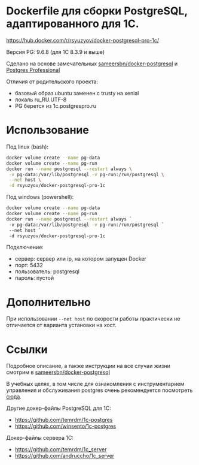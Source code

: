 # Dockerfile для сборки PostgreSQL, адаптированного для 1С.
https://hub.docker.com/r/rsyuzyov/docker-postgresql-pro-1c/

Версия PG: 9.6.8 (для 1С 8.3.9 и выше)

Сделано на основе замечательных [sameersbn/docker-postgresql](https://github.com/sameersbn/docker-postgresql)
и [Postgres Professional](https://postgrespro.ru/products/1c_build)

Отличия от родительского проекта:
- базовый образ ubuntu заменен с trusty на xenial
- локаль ru_RU.UTF-8
- PG берется из 1c.postgrespro.ru

# Использование
Под linux (bash):
```bash
docker volume create --name pg-data
docker volume create --name pg-run
docker run --name postgresql --restart always \
 -v pg-data:/var/lib/postgresql -v pg-run:/run/postgresql \
 --net host \
 -d rsyuzyov/docker-postgresql-pro-1c
```

Под windows (powershell):
```bash
docker volume create --name pg-data
docker volume create --name pg-run
docker run --name postgresql --restart always `
 -v pg-data:/var/lib/postgresql -v pg-run:/run/postgresql `
 --net host `
 -d rsyuzyov/docker-postgresql-pro-1c
```

Подключение:
- сервер: сервер или ip, на котором запущен Docker
- порт: 5432
- пользователь: postgresql
- пароль: пустой

# Дополнительно
При использовании `--net host` по скорости работы практически не отличается от варианта установки на хост.

# Ссылки
Подробное описание, а также инструкции на все случаи жизни смотрим в [sameersbn/docker-postgresql](https://github.com/sameersbn/docker-postgresql)

В учебных целях, в том числе для ознакомления с инструментарием управления и обслуживания postgres очень рекомендуется посмотреть [сюда](https://github.com/VanessaDockers/pgsteroids).

Другие докер-файлы PostgreSQL для 1С:
- https://github.com/temrdm/1c-postgres
- https://github.com/winsento/1c-postgres

Докер-файлы сервера 1С:
- https://github.com/temrdm/1c_server
- https://github.com/andruccho/1c_server

